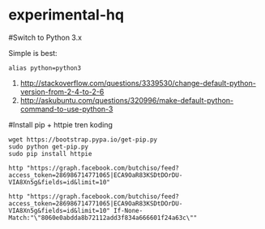 # experimental-hq

#Switch to Python 3.x

Simple is best:

    alias python=python3


1. http://stackoverflow.com/questions/3339530/change-default-python-version-from-2-4-to-2-6
2. http://askubuntu.com/questions/320996/make-default-python-command-to-use-python-3


#Install pip + httpie tren koding
  
	wget https://bootstrap.pypa.io/get-pip.py
	sudo python get-pip.py 
	sudo pip install httpie

	http "https://graph.facebook.com/butchiso/feed?access_token=286986714771065|ECA9OaR83KSDtDOrDU-VIA8Xn5g&fields=id&limit=10"

	http "https://graph.facebook.com/butchiso/feed?access_token=286986714771065|ECA9OaR83KSDtDOrDU-VIA8Xn5g&fields=id&limit=10" If-None-Match:"\"8060e0abdda8b72112add3f834a666601f24a63c\""